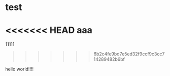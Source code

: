 # test
<<<<<<< HEAD
aaa
=======
11111
>>>>>>> 6b2c4fe9bd7e5ed32f9ccf9c3cc714289482b6bf

hello
world!!!!
